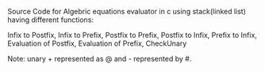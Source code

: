 Source Code for Algebric equations evaluator in c using stack(linked list) having different functions:

Infix to Postfix,
Infix to Prefix,
Postfix to Prefix,
Postfix to Infix,
Prefix to Infix,
Evaluation of Postfix,
Evaluation of Prefix,
CheckUnary

Note: unary + represented as @ and - represented by #.
